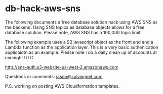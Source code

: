 # db-hack-aws-sns

The following documents a free database solution hack using AWS SNS as the backend. Using SNS topics as database objects allows for a free database solution. Please note, AWS SNS has a 100,000 topic limit.

The following example uses a S3 javascript object as the front end and a Lambda function as the application layer. This is a very basic authenication applicaiotn as an example. Please note I do a daily clean up of accounts at midnight UTC.

http://sns-auth.s3-website-us-west-2.amazonaws.com

Questions or comments:
jason@solvingnet.com

P.S. working on posting AWS Cloudformation templates.

